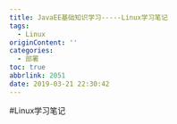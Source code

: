 ```yaml
---
title: JavaEE基础知识学习-----Linux学习笔记
tags:
  - Linux
originContent: ''
categories:
  - 部署
toc: true
abbrlink: 2051
date: 2019-03-21 22:30:42
---
```


#Linux学习笔记
<!-- more -->
